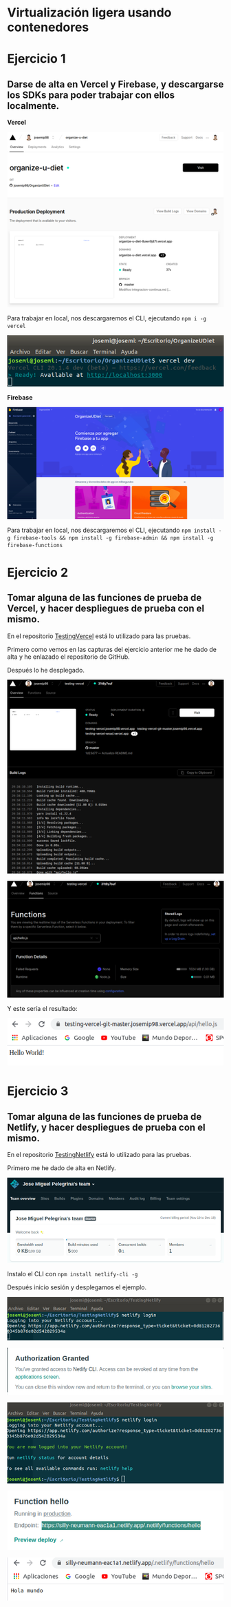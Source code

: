 # Virtualización ligera usando contenedores

# Ejercicio 1
## Darse de alta en Vercel y Firebase, y descargarse los SDKs para poder trabajar con ellos localmente.

**Vercel**

![vercel](https://github.com/josemip98/EjerciciosIV/blob/master/Tema%206%20-%20Serverless/Images/vercel.png)

Para trabajar en local, nos descargaremos el CLI, ejecutando `npm i -g vercel`

![vercelCLI](https://github.com/josemip98/EjerciciosIV/blob/master/Tema%206%20-%20Serverless/Images/vercelCLI.png)

**Firebase**

![firebase](https://github.com/josemip98/EjerciciosIV/blob/master/Tema%206%20-%20Serverless/Images/firebase.png)

Para trabajar en local, nos descargaremos el CLI, ejecutando `npm install -g firebase-tools && npm install -g firebase-admin && npm install -g firebase-functions`

# Ejercicio 2
## Tomar alguna de las funciones de prueba de Vercel, y hacer despliegues de prueba con el mismo.

En el repositorio [TestingVercel](https://github.com/josemip98/TestingVercel) está lo utilizado para las pruebas.

Primero como vemos en las capturas del ejercicio anterior me he dado de alta y he enlazado el repositorio de GitHub.

Después lo he desplegado.

![firebase](https://github.com/josemip98/EjerciciosIV/blob/master/Tema%206%20-%20Serverless/Images/despligueVercel.png)

![firebase](https://github.com/josemip98/EjerciciosIV/blob/master/Tema%206%20-%20Serverless/Images/funcionVercel.png)

Y este sería el resultado:

![firebase](https://github.com/josemip98/EjerciciosIV/blob/master/Tema%206%20-%20Serverless/Images/helloVercel.png)

# Ejercicio 3
## Tomar alguna de las funciones de prueba de Netlify, y hacer despliegues de prueba con el mismo.

En el repositorio [TestingNetlify](https://github.com/josemip98/TestingNetlify) está lo utilizado para las pruebas.

Primero me he dado de alta en Netlify.

![Netlify](https://github.com/josemip98/EjerciciosIV/blob/master/Tema%206%20-%20Serverless/Images/netlify.png)

Instalo el CLI con `npm install netlify-cli -g`

Después inicio sesión y desplegamos el ejemplo.

![Netlify](https://github.com/josemip98/EjerciciosIV/blob/master/Tema%206%20-%20Serverless/Images/netlifyCLI.png)

![Netlify](https://github.com/josemip98/EjerciciosIV/blob/master/Tema%206%20-%20Serverless/Images/autorizacion.png)

![Netlify](https://github.com/josemip98/EjerciciosIV/blob/master/Tema%206%20-%20Serverless/Images/netlifyCLI2.png)

![Netlify](https://github.com/josemip98/EjerciciosIV/blob/master/Tema%206%20-%20Serverless/Images/funcionNetlify.png)

![Netlify](https://github.com/josemip98/EjerciciosIV/blob/master/Tema%206%20-%20Serverless/Images/helloNetlify.png)




